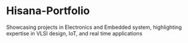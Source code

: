 # Hisana-Portfolio
Showcasing projects in Electronics and Embedded system, highlighting expertise in VLSI design, IoT, and real time applications

